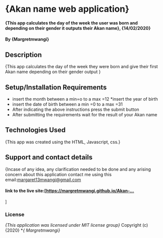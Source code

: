 
  # {Akan name web application}
#### {This app  calculates the day of the week  the user was born and depending on their gender it outputs their Akan name}, {14/02/2020}
#### By **{Margretmwangi}**
## Description
{This app calculates the day of the week  they were born and give their first  Akan name  depending on their gender output }
## Setup/Installation Requirements
* insert the month between a min=o to a max =12
*insert the year of birth
* insert the date of birth between a min =0 to a max =31
* After indicating the above instructions press the submit button
* After submitting  the requirements wait for the result of your Akan name
## Technologies Used
{This app was created using the HTML, Javascript, css.}
## Support and contact details
{Incase of any idea, any clarification needed to be done and any arising concern about this application contact me using this email:margaret13mwangi@gmail.com
####  link to the live site:[https://margretmwangi.github.io/Akan-…
]
### License
*{This application was licensed under MIT license group}*
Copyright (c) {2020} **{ Margretmwangi}*